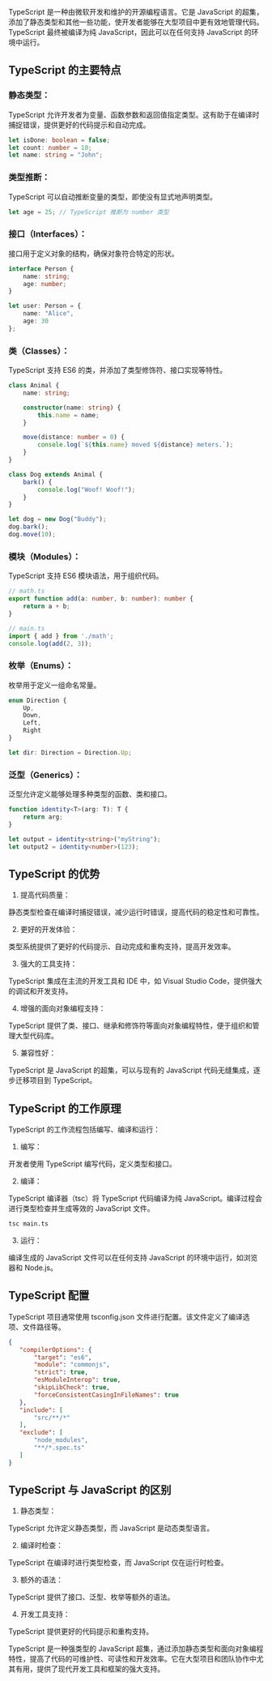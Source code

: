 TypeScript 是一种由微软开发和维护的开源编程语言。它是 JavaScript 的超集，添加了静态类型和其他一些功能，使开发者能够在大型项目中更有效地管理代码。TypeScript 最终被编译为纯 JavaScript，因此可以在任何支持 JavaScript 的环境中运行。

## TypeScript 的主要特点

### 静态类型：

TypeScript 允许开发者为变量、函数参数和返回值指定类型。这有助于在编译时捕捉错误，提供更好的代码提示和自动完成。

```typescript
let isDone: boolean = false;
let count: number = 10;
let name: string = "John";
```

### 类型推断：

TypeScript 可以自动推断变量的类型，即使没有显式地声明类型。

```typescript
let age = 25; // TypeScript 推断为 number 类型
```

### 接口（Interfaces）：

接口用于定义对象的结构，确保对象符合特定的形状。

```typescript
interface Person {
    name: string;
    age: number;
}

let user: Person = {
    name: "Alice",
    age: 30
};
```

### 类（Classes）：

TypeScript 支持 ES6 的类，并添加了类型修饰符、接口实现等特性。

```typescript
class Animal {
    name: string;

    constructor(name: string) {
        this.name = name;
    }

    move(distance: number = 0) {
        console.log(`${this.name} moved ${distance} meters.`);
    }
}

class Dog extends Animal {
    bark() {
        console.log("Woof! Woof!");
    }
}

let dog = new Dog("Buddy");
dog.bark();
dog.move(10);
```

### 模块（Modules）：

TypeScript 支持 ES6 模块语法，用于组织代码。

```typescript
// math.ts
export function add(a: number, b: number): number {
    return a + b;
}

// main.ts
import { add } from './math';
console.log(add(2, 3));
```

### 枚举（Enums）：

枚举用于定义一组命名常量。

```typescript
enum Direction {
    Up,
    Down,
    Left,
    Right
}

let dir: Direction = Direction.Up;
```

### 泛型（Generics）：

泛型允许定义能够处理多种类型的函数、类和接口。

```typescript
function identity<T>(arg: T): T {
    return arg;
}

let output = identity<string>("myString");
let output2 = identity<number>(123);
```

## TypeScript 的优势

1. 提高代码质量：

静态类型检查在编译时捕捉错误，减少运行时错误，提高代码的稳定性和可靠性。

2. 更好的开发体验：

类型系统提供了更好的代码提示、自动完成和重构支持，提高开发效率。

3. 强大的工具支持：

TypeScript 集成在主流的开发工具和 IDE 中，如 Visual Studio Code，提供强大的调试和开发支持。

4. 增强的面向对象编程支持：

TypeScript 提供了类、接口、继承和修饰符等面向对象编程特性，便于组织和管理大型代码库。

5. 兼容性好：

TypeScript 是 JavaScript 的超集，可以与现有的 JavaScript 代码无缝集成，逐步迁移项目到 TypeScript。

## TypeScript 的工作原理

TypeScript 的工作流程包括编写、编译和运行：

1. 编写：

开发者使用 TypeScript 编写代码，定义类型和接口。

2. 编译：

TypeScript 编译器（tsc）将 TypeScript 代码编译为纯 JavaScript。编译过程会进行类型检查并生成等效的 JavaScript 文件。

```sh
tsc main.ts
```

3. 运行：

编译生成的 JavaScript 文件可以在任何支持 JavaScript 的环境中运行，如浏览器和 Node.js。

## TypeScript 配置

TypeScript 项目通常使用 tsconfig.json 文件进行配置。该文件定义了编译选项、文件路径等。

```json
{
   "compilerOptions": {
       "target": "es6",
       "module": "commonjs",
       "strict": true,
       "esModuleInterop": true,
       "skipLibCheck": true,
       "forceConsistentCasingInFileNames": true
   },
   "include": [
       "src/**/*"
   ],
   "exclude": [
       "node_modules",
       "**/*.spec.ts"
   ]
}
```

## TypeScript 与 JavaScript 的区别

1. 静态类型：

TypeScript 允许定义静态类型，而 JavaScript 是动态类型语言。

2. 编译时检查：

TypeScript 在编译时进行类型检查，而 JavaScript 仅在运行时检查。

3. 额外的语法：

TypeScript 提供了接口、泛型、枚举等额外的语法。

4. 开发工具支持：

TypeScript 提供更好的代码提示和重构支持。


TypeScript 是一种强类型的 JavaScript 超集，通过添加静态类型和面向对象编程特性，提高了代码的可维护性、可读性和开发效率。它在大型项目和团队协作中尤其有用，提供了现代开发工具和框架的强大支持。
